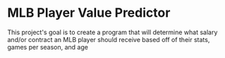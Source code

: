 # MLB Player Value Predictor
This project's goal is to create a program that will determine what salary and/or contract an MLB player should receive based off of their stats, games per season, and age
